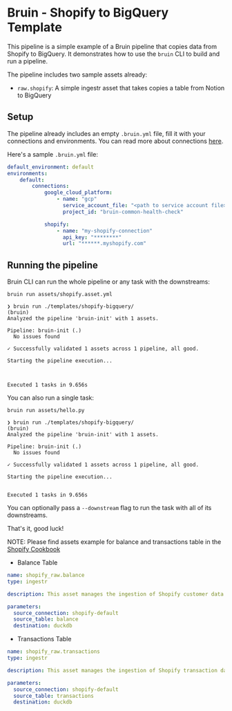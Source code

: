 # Bruin - Shopify to BigQuery Template

This pipeline is a simple example of a Bruin pipeline that copies data from Shopify to BigQuery. It demonstrates how to use the `bruin` CLI to build and run a pipeline.

The pipeline includes two sample assets already:
- `raw.shopify`: A simple ingestr asset that takes copies a table from Notion to BigQuery

## Setup
The pipeline already includes an empty `.bruin.yml` file, fill it with your connections and environments. You can read more about connections [here](https://bruin-data.github.io/bruin/connections/overview.html).

Here's a sample `.bruin.yml` file:

```yaml
default_environment: default
environments:
    default:
        connections:
            google_cloud_platform:
                - name: "gcp"
                  service_account_file: "<path to service account file>"
                  project_id: "bruin-common-health-check"

            shopify:
                - name: "my-shopify-connection"
                  api_key: "********"
                  url: "******.myshopify.com"
```

## Running the pipeline

Bruin CLI can run the whole pipeline or any task with the downstreams:

```shell
bruin run assets/shopify.asset.yml
```

```shell
❯ bruin run ./templates/shopify-bigquery/                                                       (bruin) 
Analyzed the pipeline 'bruin-init' with 1 assets.

Pipeline: bruin-init (.)
  No issues found

✓ Successfully validated 1 assets across 1 pipeline, all good.

Starting the pipeline execution...



Executed 1 tasks in 9.656s
```

You can also run a single task:

```shell
bruin run assets/hello.py                            
```

```shell
❯ bruin run ./templates/shopify-bigquery/                                                       (bruin) 
Analyzed the pipeline 'bruin-init' with 1 assets.

Pipeline: bruin-init (.)
  No issues found

✓ Successfully validated 1 assets across 1 pipeline, all good.

Starting the pipeline execution...


Executed 1 tasks in 9.656s
```

You can optionally pass a `--downstream` flag to run the task with all of its downstreams.

That's it, good luck!

NOTE: Please find assets example for balance and transactions table in the [Shopify Cookbook](https://bruin-data.github.io/docs/cookbook/shopify-pipelines.html)

- Balance Table
```yaml
name: shopify_raw.balance
type: ingestr

description: This asset manages the ingestion of Shopify customer data into BigQuery. It captures comprehensive customer information including personal details, contact information, order history, marketing preferences, and address data. The asset includes data quality checks to ensure critical fields like customer ID and email are properly populated.

parameters:
  source_connection: shopify-default
  source_table: balance
  destination: duckdb

```

- Transactions Table
```yaml
name: shopify_raw.transactions
type: ingestr

description: This asset manages the ingestion of Shopify transaction data into BigQuery. It captures detailed payment transaction information including transaction ID, order ID, amount, currency, payment method, status, and processed date. This data is essential for financial reporting, reconciliation, and analyzing payment patterns across the Shopify store.

parameters:
  source_connection: shopify-default
  source_table: transactions
  destination: duckdb

```